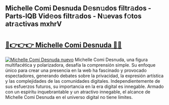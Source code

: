## Michelle Comi Desnuda D𝚎sn𝚞dos filtr𝚊dos - Parts-lQB Vid𝚎os filtr𝚊dos - N𝚞evas f𝚘tos atr𝚊ctivas mxhrV

# <h2><a href="http://mb3ymh.tromn.icu/?c=Michelle+Comi+Desnuda">🔗👉👉👉 Michelle Comi Desnuda 🔗🔗</a></h2>

[![Michelle Comi Desnuda nuevo](https://i.imgur.com/pEAQMta.gif)](http://mb3ymh.tromn.icu/?c=Michelle+Comi+Desnuda)
Michelle Comi Desnuda, una figura multifacética y polarizadora, desafía la comprensión simple. Su enfoque único para crear una presencia en la web ha fascinado y provocado espectadores, generando debates sobre la privacidad, la expresión artística y las complejidades de las comunidades digitales. Independientemente de sus esfuerzos futuros, su importancia en la era digital es innegable. Armado con un espíritu inquebrantable y un atractivo innegable, el alcance de Michelle Comi Desnuda en el universo digital no tiene límites.
